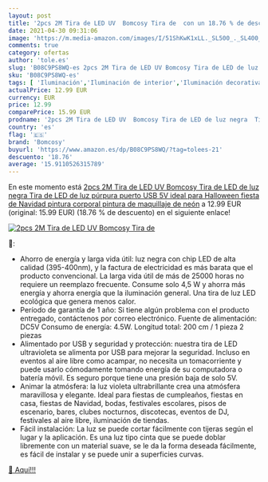 ```yaml
---
layout: post
title: '2pcs 2M Tira de LED UV  Bomcosy Tira de  con un 18.76 % de descuento'
date: 2021-04-30 09:31:06
image: 'https://m.media-amazon.com/images/I/51ShKwK1xLL._SL500_._SL400_.jpg'
comments: true
category: ofertas
author: 'tole.es'
slug: 'B08C9PS8WQ-es 2pcs 2M Tira de LED UV Bomcosy Tira de LED de luz negra...'
sku: 'B08C9PS8WQ-es'
tags: [ 'Iluminación','Iluminación de interior','Iluminación decorativa y para usos específicos de interior','Tiras LED de interior','bomcosy','navidad', ]
actualPrice: 12.99 EUR
currency: EUR
price: 12.99
comparePrice: 15.99 EUR
prodname: '2pcs 2M Tira de LED UV  Bomcosy Tira de LED de luz negra  Tira de LED de luz púrpura  puerto USB 5V  ideal para Halloween  fiesta de Navidad  pintura corporal  pintura de maquillaje de neón'
country: 'es'
flag: '🇪🇸'
brand: 'Bomcosy'
buyurl: 'https://www.amazon.es/dp/B08C9PS8WQ/?tag=tolees-21'
descuento: '18.76'
average: '15.9110526315789'
---
```


En este momento está [2pcs 2M Tira de LED UV  Bomcosy Tira de LED de luz negra  Tira de LED de luz púrpura  puerto USB 5V  ideal para Halloween  fiesta de Navidad  pintura corporal  pintura de maquillaje de neón](https://www.amazon.es/dp/B08C9PS8WQ/?tag=tolees-21) a 12.99 EUR (original: 15.99 EUR) (18.76 %  de descuento) en el siguiente enlace!

[![2pcs 2M Tira de LED UV  Bomcosy Tira de ](https://m.media-amazon.com/images/I/51ShKwK1xLL._SL500_._SL400_.jpg)](https://www.amazon.es/dp/B08C9PS8WQ/?tag=tolees-21)

🔎:

- Ahorro de energía y larga vida útil: luz negra con chip LED de alta calidad (395-400nm), y la factura de electricidad es más barata que el producto convencional. La larga vida útil de más de 25000 horas no requiere un reemplazo frecuente. Consume solo 4,5 W y ahorra más energía y ahorra energía que la iluminación general. Una tira de luz LED ecológica que genera menos calor.
- Período de garantía de 1 año: Si tiene algún problema con el producto entregado, contáctenos por correo electrónico. Fuente de alimentación: DC5V Consumo de energía: 4.5W. Longitud total: 200 cm / 1 pieza 2 piezas
- Alimentado por USB y seguridad y protección: nuestra tira de LED ultravioleta se alimenta por USB para mejorar la seguridad. Incluso en eventos al aire libre como acampar, no necesita un tomacorriente y puede usarlo cómodamente tomando energía de su computadora o batería móvil. Es seguro porque tiene una presión baja de solo 5V.
- Animar la atmósfera: la luz violeta ultrabrillante crea una atmósfera maravillosa y elegante. Ideal para fiestas de cumpleaños, fiestas en casa, fiestas de Navidad, bodas, festivales escolares, pisos de escenario, bares, clubes nocturnos, discotecas, eventos de DJ, festivales al aire libre, iluminación de tiendas.
- Fácil instalación: La luz se puede cortar fácilmente con tijeras según el lugar y la aplicación. Es una luz tipo cinta que se puede doblar libremente con un material suave, se le da la forma deseada fácilmente, es fácil de instalar y se puede unir a superficies curvas.

[🛒 Aquí!!!](https://www.amazon.es/dp/B08C9PS8WQ/?tag=tolees-21)

